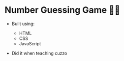 # Number Guessing Game 🤣🤣

- Built using:
    - HTML
    - CSS
    - JavaScript

- Did it when teaching cuzzo    